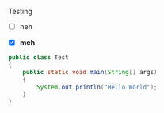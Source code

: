 Testing  
- [ ] heh  
- [x] **meh**


```java
public class Test
{
    public static void main(String[] args)
    {
        System.out.println("Hello World");
    }
}
```

